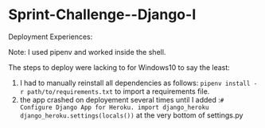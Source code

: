 # Sprint-Challenge--Django-I

Deployment Experiences:

Note: I used pipenv and worked inside the shell.

The steps to deploy were lacking to for Windows10 to say the least:

1. I had to manually reinstall all dependencies as follows:  `pipenv install -r path/to/requirements.txt` to import a requirements file.
2. the app crashed on deployement several times until I added :`# Configure Django App for Heroku.
import django_heroku
django_heroku.settings(locals())` at the very bottom of settings.py
